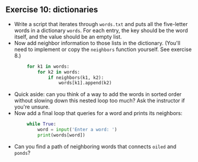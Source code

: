 ## Exercise 10: dictionaries

* Write a script that iterates through `words.txt` and puts all the
  five-letter words in a dictionary `words`. For each entry, the key should be
  the word itself, and the value should be an empty list.
* Now add neighbor information to those lists in the dictionary. (You'll need
  to implement or copy the `neighbors` function yourself. See exercise 8.)

```python
        for k1 in words:
            for k2 in words:
                if neighbors(k1, k2):
                    words[k1].append(k2)
```

* Quick aside: can you think of a way to add the words in sorted order without
  slowing down this nested loop too much? Ask the instructor if you're unsure.
* Now add a final loop that queries for a word and prints its neighbors:

```python
        while True:
            word = input('Enter a word: ')
            print(words[word])
```

* Can you find a path of neighboring words that connects `oiled` and `ponds`?
